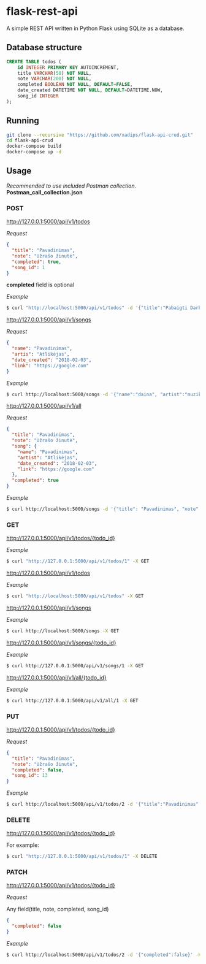 # flask-rest-api

A simple REST API written in Python Flask using SQLite as a database.

## Database structure

```sql
CREATE TABLE todos (
    id INTEGER PRIMARY KEY AUTOINCREMENT,
    title VARCHAR(50) NOT NULL,
    note VARCHAR(200) NOT NULL,
    completed BOOLEAN NOT NULL, DEFAULT=FALSE,
    date_created DATETIME NOT NULL, DEFAULT=DATETIME.NOW,
    song_id INTEGER
);
```

## Running

```bash
git clone --recursive "https://github.com/xadips/flask-api-crud.git"
cd flask-api-crud
docker-compose build
docker-compose up -d
```

## Usage

_Recommended to use included Postman collection._
**Postman_call_collection.json**

### POST

http://127.0.0.1:5000/api/v1/todos

_Request_

```json
{
  "title": "Pavadinimas",
  "note": "Užrašo žinutė",
  "completed": true,
  "song_id": 1
}
```

**completed** field is optional

_Example_

```bash
$ curl "http://localhost:5000/api/v1/todos" -d '{"title":"Pabaigti Darba", "note":"Suprogramuoti Web Servisu pirma užduotį", "completed":true}' -H "Content-Type: application/json" -X POST
```

http://127.0.0.1:5000/api/v1/songs

_Request_

```json
{
  "name": "Pavadinimas",
  "artis": "Atlikėjas",
  "date_created": "2018-02-03",
  "link": "https://google.com"
}
```

_Example_

```bash
$ curl http://localhost:5000/songs -d '{"name":"daina", "artist":"muzikantas", "date_created":"2018-02-03", "link":"https://www.google.com"}' -H "Content-Type: application/json" -X POST
```

http://127.0.0.1:5000/api/v1/all

_Request_

```json
{
  "title": "Pavadinimas",
  "note": "Užrašo žinutė",
  "song": {
    "name": "Pavadinimas",
    "artist": "Atlikėjas",
    "date_created": "2018-02-03",
    "link": "https://google.com"
  },
  "completed": true
}
```

_Example_

```bash
$ curl http://localhost:5000/songs -d '{"title": "Pavadinimas", "note": "Užrašo žinutė", "song": {"name": "Pavadinimas", "artist": "Atlikėjas", "date_created": "2018-02-03", "link": "https://google.com"}, "completed": true}' -H "Content-Type: application/json" -X POST
```

### GET

http://127.0.0.1:5000/api/v1/todos/{todo_id}

_Example_

```bash
$ curl "http://127.0.0.1:5000/api/v1/todos/1" -X GET
```

http://127.0.0.1:5000/api/v1/todos

_Example_

```bash
$ curl "http://localhost:5000/api/v1/todos" -X GET
```

http://127.0.0.1:5000/api/v1/songs

_Example_

```bash
$ curl http://localhost:5000/songs -X GET
```

http://127.0.0.1:5000/api/v1/songs/{todo_id}

_Example_

```bash
$ curl http://127.0.0.1:5000/api/v1/songs/1 -X GET
```

http://127.0.0.1:5000/api/v1/all/{todo_id}

_Example_

```bash
$ curl http://127.0.0.1:5000/api/v1/all/1 -X GET
```

### PUT

http://127.0.0.1:5000/api/v1/todos/{todo_id}

_Request_

```json
{
  "title": "Pavadinimas",
  "note": "Užrašo žinutė",
  "completed": false,
  "song_id": 13
}
```

_Example_

```bash
$ curl http://localhost:5000/api/v1/todos/2 -d '{"title":"Pavadinimas", "note":"Užrašo žinutė", "completed":false, "song_id": 13}' -H "Content-Type: application/json" -X PUT
```

### DELETE

http://127.0.0.1:5000/api/v1/todos/{todo_id}

For example:

```bash
$ curl "http://127.0.0.1:5000/api/v1/todos/1" -X DELETE
```

### PATCH

http://127.0.0.1:5000/api/v1/todos/{todo_id}

_Request_

Any field(title, note, completed, song_id)

```json
{
  "completed": false
}
```

_Example_

```bash
$ curl http://localhost:5000/api/v1/todos/2 -d '{"completed":false}' -H "Content-Type: application/json" -X PATCH
```
